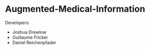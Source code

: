 # Augmented-Medical-Information

Developers:
- Joshua Drewlow
- Guillaume Fricker
- Daniel Reichenpfader